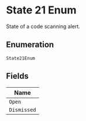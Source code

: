 
# State 21 Enum

State of a code scanning alert.

## Enumeration

`State21Enum`

## Fields

| Name |
|  --- |
| `Open` |
| `Dismissed` |

